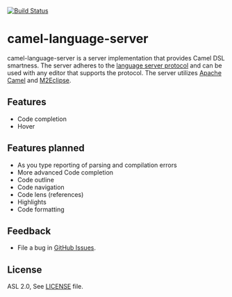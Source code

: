 [![Build Status](https://travis-ci.org/lhein/camel-language-server.svg?branch=master)](https://travis-ci.org/lhein/camel-language-server)

camel-language-server
=====================

camel-language-server is a server implementation that provides Camel DSL smartness.
The server adheres to the [language server protocol](https://github.com/Microsoft/language-server-protocol)
and can be used with any editor that supports the protocol.  The server utilizes [Apache Camel](http://camel.apache.org/) and [M2Eclipse](http://www.eclipse.org/m2e/).


Features
--------------
* Code completion
* Hover

Features planned
--------------
* As you type reporting of parsing and compilation errors
* More advanced Code completion
* Code outline
* Code navigation
* Code lens (references)
* Highlights
* Code formatting

Feedback
---------
* File a bug in [GitHub Issues](https://github.com/camel-idea-plugin/camel-language-server/issues).


License
-------
ASL 2.0, See [LICENSE](LICENSE) file.

